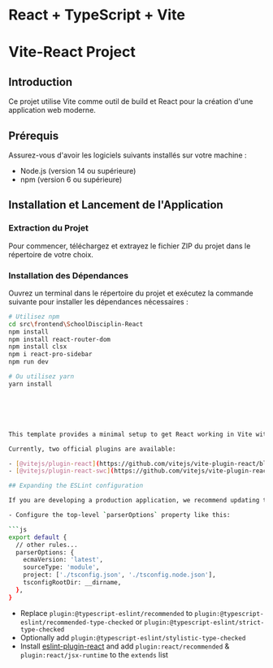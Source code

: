 # React + TypeScript + Vite

# Vite-React Project

## Introduction
Ce projet utilise Vite comme outil de build et React pour la création d'une application web moderne. 

## Prérequis
Assurez-vous d'avoir les logiciels suivants installés sur votre machine :
- Node.js (version 14 ou supérieure)
- npm (version 6 ou supérieure)

## Installation et Lancement de l'Application

### Extraction du Projet
Pour commencer, téléchargez et extrayez le fichier ZIP du projet dans le répertoire de votre choix.

### Installation des Dépendances
Ouvrez un terminal dans le répertoire du projet et exécutez la commande suivante pour installer les dépendances nécessaires :

```bash
# Utilisez npm
cd src\frontend\SchoolDisciplin-React
npm install
npm install react-router-dom
npm install clsx
npm i react-pro-sidebar
npm run dev

# Ou utilisez yarn
yarn install






This template provides a minimal setup to get React working in Vite with HMR and some ESLint rules.

Currently, two official plugins are available:

- [@vitejs/plugin-react](https://github.com/vitejs/vite-plugin-react/blob/main/packages/plugin-react/README.md) uses [Babel](https://babeljs.io/) for Fast Refresh
- [@vitejs/plugin-react-swc](https://github.com/vitejs/vite-plugin-react-swc) uses [SWC](https://swc.rs/) for Fast Refresh

## Expanding the ESLint configuration

If you are developing a production application, we recommend updating the configuration to enable type aware lint rules:

- Configure the top-level `parserOptions` property like this:

```js
export default {
  // other rules...
  parserOptions: {
    ecmaVersion: 'latest',
    sourceType: 'module',
    project: ['./tsconfig.json', './tsconfig.node.json'],
    tsconfigRootDir: __dirname,
  },
}
```

- Replace `plugin:@typescript-eslint/recommended` to `plugin:@typescript-eslint/recommended-type-checked` or `plugin:@typescript-eslint/strict-type-checked`
- Optionally add `plugin:@typescript-eslint/stylistic-type-checked`
- Install [eslint-plugin-react](https://github.com/jsx-eslint/eslint-plugin-react) and add `plugin:react/recommended` & `plugin:react/jsx-runtime` to the `extends` list

